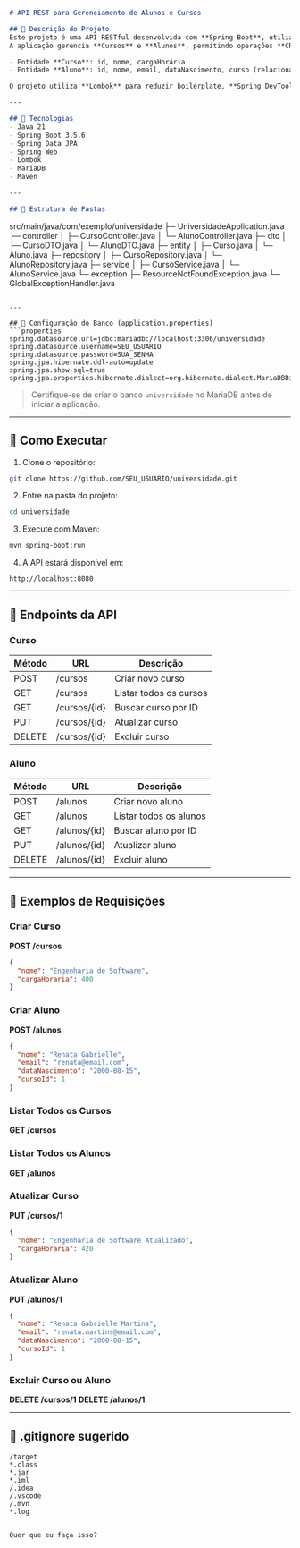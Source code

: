 ```markdown
# API REST para Gerenciamento de Alunos e Cursos

## 🔹 Descrição do Projeto
Este projeto é uma API RESTful desenvolvida com **Spring Boot**, utilizando **Spring Data JPA** para persistência de dados em **MariaDB**.  
A aplicação gerencia **Cursos** e **Alunos**, permitindo operações **CRUD completas** para ambas as entidades.  

- Entidade **Curso**: id, nome, cargaHorária  
- Entidade **Aluno**: id, nome, email, dataNascimento, curso (relacionamento @ManyToOne)  

O projeto utiliza **Lombok** para reduzir boilerplate, **Spring DevTools** para facilitar o desenvolvimento e **MariaDB Connector** para integração com o banco de dados.

---

## 🔹 Tecnologias
- Java 21
- Spring Boot 3.5.6
- Spring Data JPA
- Spring Web
- Lombok
- MariaDB
- Maven

---

## 🔹 Estrutura de Pastas
```

src/main/java/com/exemplo/universidade
├─ UniversidadeApplication.java
├─ controller
│   ├─ CursoController.java
│   └─ AlunoController.java
├─ dto
│   ├─ CursoDTO.java
│   └─ AlunoDTO.java
├─ entity
│   ├─ Curso.java
│   └─ Aluno.java
├─ repository
│   ├─ CursoRepository.java
│   └─ AlunoRepository.java
├─ service
│   ├─ CursoService.java
│   └─ AlunoService.java
└─ exception
├─ ResourceNotFoundException.java
└─ GlobalExceptionHandler.java

````

---

## 🔹 Configuração do Banco (application.properties)
```properties
spring.datasource.url=jdbc:mariadb://localhost:3306/universidade
spring.datasource.username=SEU_USUARIO
spring.datasource.password=SUA_SENHA
spring.jpa.hibernate.ddl-auto=update
spring.jpa.show-sql=true
spring.jpa.properties.hibernate.dialect=org.hibernate.dialect.MariaDBDialect
````

> Certifique-se de criar o banco `universidade` no MariaDB antes de iniciar a aplicação.

---

## 🔹 Como Executar

1. Clone o repositório:

```bash
git clone https://github.com/SEU_USUARIO/universidade.git
```

2. Entre na pasta do projeto:

```bash
cd universidade
```

3. Execute com Maven:

```bash
mvn spring-boot:run
```

4. A API estará disponível em:

```
http://localhost:8080
```

---

## 🔹 Endpoints da API

### Curso

| Método | URL          | Descrição              |
| ------ | ------------ | ---------------------- |
| POST   | /cursos      | Criar novo curso       |
| GET    | /cursos      | Listar todos os cursos |
| GET    | /cursos/{id} | Buscar curso por ID    |
| PUT    | /cursos/{id} | Atualizar curso        |
| DELETE | /cursos/{id} | Excluir curso          |

### Aluno

| Método | URL          | Descrição              |
| ------ | ------------ | ---------------------- |
| POST   | /alunos      | Criar novo aluno       |
| GET    | /alunos      | Listar todos os alunos |
| GET    | /alunos/{id} | Buscar aluno por ID    |
| PUT    | /alunos/{id} | Atualizar aluno        |
| DELETE | /alunos/{id} | Excluir aluno          |

---

## 🔹 Exemplos de Requisições

### Criar Curso

**POST /cursos**

```json
{
  "nome": "Engenharia de Software",
  "cargaHoraria": 400
}
```

### Criar Aluno

**POST /alunos**

```json
{
  "nome": "Renata Gabrielle",
  "email": "renata@email.com",
  "dataNascimento": "2000-08-15",
  "cursoId": 1
}
```

### Listar Todos os Cursos

**GET /cursos**

### Listar Todos os Alunos

**GET /alunos**

### Atualizar Curso

**PUT /cursos/1**

```json
{
  "nome": "Engenharia de Software Atualizado",
  "cargaHoraria": 420
}
```

### Atualizar Aluno

**PUT /alunos/1**

```json
{
  "nome": "Renata Gabrielle Martins",
  "email": "renata.martins@email.com",
  "dataNascimento": "2000-08-15",
  "cursoId": 1
}
```

### Excluir Curso ou Aluno

**DELETE /cursos/1**
**DELETE /alunos/1**

---

## 🔹 .gitignore sugerido

```gitignore
/target
*.class
*.jar
*.iml
/.idea
/.vscode
/.mvn
*.log


Quer que eu faça isso?
